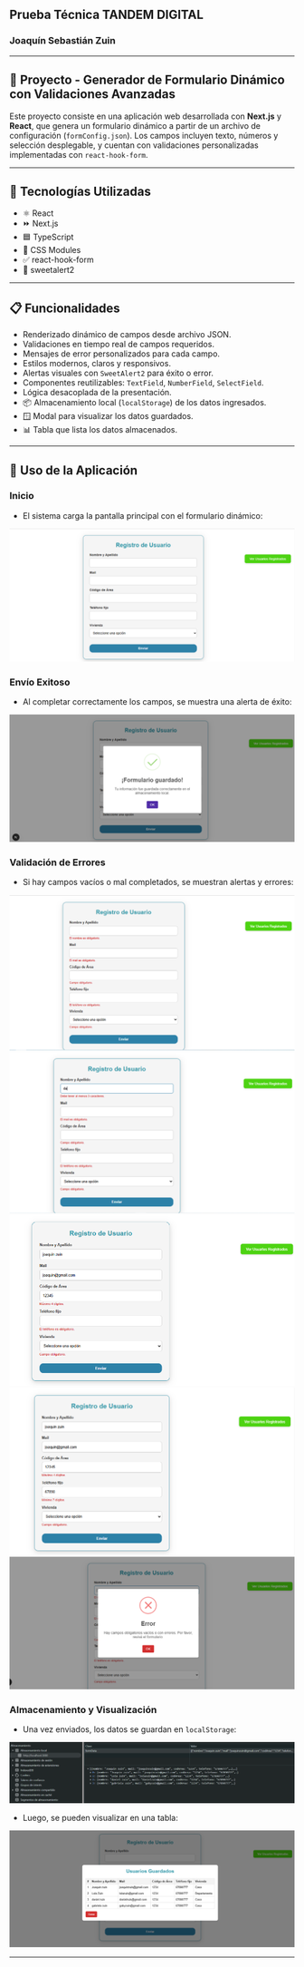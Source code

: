 ## Prueba Técnica TANDEM DIGITAL

### Joaquín Sebastián Zuin

---

## 🧪 Proyecto - Generador de Formulario Dinámico con Validaciones Avanzadas

Este proyecto consiste en una aplicación web desarrollada con **Next.js** y **React**, que genera un formulario dinámico a partir de un archivo de configuración (`formConfig.json`). Los campos incluyen texto, números y selección desplegable, y cuentan con validaciones personalizadas implementadas con `react-hook-form`.

---

## 🧩 Tecnologías Utilizadas

- ⚛️ React
- ⏩ Next.js
- 🟦 TypeScript
- 🎨 CSS Modules
- ✅ react-hook-form
- 🔔 sweetalert2

---

## 📋 Funcionalidades

- Renderizado dinámico de campos desde archivo JSON.
- Validaciones en tiempo real de campos requeridos.
- Mensajes de error personalizados para cada campo.
- Estilos modernos, claros y responsivos.
- Alertas visuales con `SweetAlert2` para éxito o error.
- Componentes reutilizables: `TextField`, `NumberField`, `SelectField`.
- Lógica desacoplada de la presentación.
- 📦 Almacenamiento local (`localStorage`) de los datos ingresados.
- 🪟 Modal para visualizar los datos guardados.
- 📊 Tabla que lista los datos almacenados.

---

## 🚀 Uso de la Aplicación

### Inicio
- El sistema carga la pantalla principal con el formulario dinámico:

![Pantalla de inicio](./public/pantalla1.png)

### Envío Exitoso
- Al completar correctamente los campos, se muestra una alerta de éxito:

![Éxito](./public/pantalla2.png)

### Validación de Errores
- Si hay campos vacíos o mal completados, se muestran alertas y errores:


![Error ejemplo 1](./public/pantalla3.png)
![Error ejemplo 2](./public/pantalla7.png)
![Error ejemplo 3](./public/pantalla4.png)
![Error ejemplo 4](./public/pantalla5.png)
![Error ejemplo 5](./public/pantalla6.png)

### Almacenamiento y Visualización
- Una vez enviados, los datos se guardan en `localStorage`:

![Guardado local](./public/pantalla9.png)

- Luego, se pueden visualizar en una tabla:

![Tabla con datos](./public/pantalla10.png)

---
